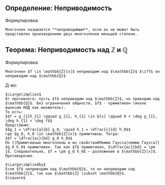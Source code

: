 ## Определение: Неприводимость
Формулировка:
```spoiler-markdown
Многочлен называется **неприводимым**, если он не может быть представлен произведением двух многочленов меньшей степени.
```

## Теорема: Неприводимость над $\mathbb{Z}$ и $\mathbb{Q}$
Формулировка:
```spoiler-markdown
Многочлен $f \in \mathbb{Z}[x]$ неприводим над $\mathbb{Z}$ $\iff$ он неприводим над $\mathbb{Q}$
```

Д-во:
```spoiler-markdown
$\Large\implies$
От противного: пусть $f$ неприводим над $\mathbb{Z}$, но приводим над $\mathbb{Q}$. Без ограничения общности, $f$ - примитивен (иначе вынесем НОД как множитель).
То есть:
$$f = g_{1}h_{1} \qquad g_{1}, h_{1} \in Q[x] \qquad 0 < \deg g_{1}, \deg h_{1} < \deg f$$
Представим:  
$$g_1 = \dfrac{a}{b} g_0, \quad h_1 = \dfrac{c}{d} h_0$$
где $g_0, h_0 \in \mathbb{Z}[x]$ примитивны. Тогда:  
$$f = \dfrac{ac}{bd} g_0 h_0$$
По [[Примитивные многочлены и их свойства#Лемма Гаусса|лемме Гаусса]] $g_0 h_0$ примитивен. Так как $f$ примитивен, $\dfrac{ac}{bd} = \pm 1$. Следовательно, $f = \pm g_0 h_0$ — разложение в $\mathbb{Z}[x]$. Противоречие.  

$\Large\impliedby$
Если $f$ неприводим над $\mathbb{Q}$, то он неприводим над $\mathbb{Z}$, так как $\mathbb{Z} \subset \mathbb{Q}$.
$\square$
```